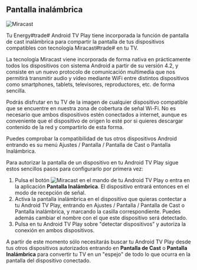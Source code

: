 ## Pantalla inalámbrica

![Miracast](http://static.energysistem.com/images/manuals/42162/5500738594960.jpg)

Tu Energy#trade# Android TV Play tiene incorporada la función de pantalla de cast inalámbrica para compartir la pantalla de tus dispositivos compatibles con tecnología Miracast#trade# en tu TV. 

La tecnología Miracast viene incorporada de forma nativa en prácticamente todos los dispositivos con sistema Android a partir de su versión 4.2, y consiste en un nuevo protocolo  de comunicación multimedia que nos permitirá transmitir audio y vídeo mediante WiFi entre distintos dispositivos como smartphones, tablets, televisores, reproductores, etc. de forma sencilla.

Podrás disfrutar en tu TV de la imagen de cualquier dispositivo compatible que se encuentre en nuestra zona de cobertura de señal Wi-Fi. No es necesario que ambos dispositivos estén conectados a internet, aunque es conveniente que el dispositivo de origen lo esté por si quieres descargar contenido de la red y compartirlo de esta forma.

Puedes comprobar la compatibilidad de tus otros dispositivos Android entrando es su menú Ajustes / Pantalla / Pantalla de Cast o Pantalla Inalámbrica. 

Para autorizar la pantalla de un dispositivo en tu Android TV Play sigue estos sencillos pasos para configurarlo por primera vez:

1. Pulsa el botón ![Miracast](http://static.energysistem.com/images/manuals/42162/55001fcc851ce.jpg) en el mando de tu Android TV Play o entra en la aplicación **Pantalla Inalámbrica**. El dispositivo entrará entonces en el modo de recepción de señal. 
2. Activa la pantalla inalámbrica en el dispositivo que quieras contectar a tu Android TV Play, entrando en Ajustes / Pantalla / Pantalla de Cast o Pantalla inalámbrica, y marcando la casilla correspondiente. Puedes además cambiar el nombre con el que este dispositivo será detectado. 
3. Pulsa en tu Android TV Play sobre "detectar dispositivos" y autoriza la conexión en ambos dispositivos.

A partir de este momento sólo necesitarás buscar tu Android TV Play desde tus otros dispositivos autorizados entrando en **Pantalla de Cast** o **Pantalla Inalámbrica** para convertir tu TV en un "espejo" de todo lo que ocurra en la pantalla del dispositivo conectado. 







